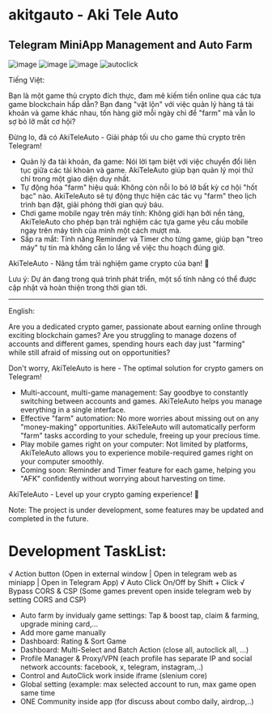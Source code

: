# akitgauto - Aki Tele Auto
## Telegram MiniApp Management and Auto Farm
![image](https://github.com/user-attachments/assets/532cdbdd-f30b-4290-b99f-af49ba59b7d6)
![image](https://github.com/user-attachments/assets/705617ea-faea-46bc-b651-510c050cf1f1)
![image](https://github.com/user-attachments/assets/dda8a3d4-f2d5-4722-9fa1-3636bec8e78c)
![autoclick](https://github.com/user-attachments/assets/f68797f3-da45-4e36-b13d-646a08e741ee)

Tiếng Việt:

Bạn là một game thủ crypto đích thực, đam mê kiếm tiền online qua các tựa game blockchain hấp dẫn? Bạn đang "vật lộn" với việc quản lý hàng tá tài khoản và game khác nhau, tốn hàng giờ mỗi ngày chỉ để "farm" mà vẫn lo sợ bỏ lỡ mất cơ hội? 

Đừng lo, đã có AkiTeleAuto - Giải pháp tối ưu cho game thủ crypto trên Telegram!

* Quản lý đa tài khoản, đa game: Nói lời tạm biệt với việc chuyển đổi liên tục giữa các tài khoản và game. AkiTeleAuto giúp bạn quản lý mọi thứ chỉ trong một giao diện duy nhất.
* Tự động hóa "farm" hiệu quả: Không còn nỗi lo bỏ lỡ bất kỳ cơ hội "hốt bạc" nào. AkiTeleAuto sẽ tự động thực hiện các tác vụ "farm" theo lịch trình bạn đặt, giải phóng thời gian quý báu.
* Chơi game mobile ngay trên máy tính: Không giới hạn bởi nền tảng, AkiTeleAuto cho phép bạn trải nghiệm các tựa game yêu cầu mobile ngay trên máy tính của mình một cách mượt mà.
* Sắp ra mắt: Tính năng Reminder và Timer cho từng game, giúp bạn "treo máy" tự tin mà không cần lo lắng về việc thu hoạch đúng giờ.

AkiTeleAuto - Nâng tầm trải nghiệm game crypto của bạn! 🚀

Lưu ý: Dự án đang trong quá trình phát triển, một số tính năng có thể được cập nhật và hoàn thiện trong thời gian tới.

---

English:

Are you a dedicated crypto gamer, passionate about earning online through exciting blockchain games? Are you struggling to manage dozens of accounts and different games, spending hours each day just "farming" while still afraid of missing out on opportunities?

Don't worry, AkiTeleAuto is here - The optimal solution for crypto gamers on Telegram!

* Multi-account, multi-game management: Say goodbye to constantly switching between accounts and games. AkiTeleAuto helps you manage everything in a single interface.
* Effective "farm" automation: No more worries about missing out on any "money-making" opportunities. AkiTeleAuto will automatically perform "farm" tasks according to your schedule, freeing up your precious time.
* Play mobile games right on your computer: Not limited by platforms, AkiTeleAuto allows you to experience mobile-required games right on your computer smoothly.
* Coming soon: Reminder and Timer feature for each game, helping you "AFK" confidently without worrying about harvesting on time.

AkiTeleAuto - Level up your crypto gaming experience! 🚀

Note: The project is under development, some features may be updated and completed in the future.


# Development TaskList:
√ Action button (Open in external window | Open in telegram web as miniapp | Open in Telegram App)
√ Auto Click On/Off by Shift + Click
√ Bypass CORS & CSP (Some games prevent open inside telegram web by setting CORS and CSP)
- Auto farm by invidualy game settings: Tap & boost tap, claim & farming, upgrade mining card,...
- Add more game manually
- Dashboard: Rating & Sort Game
- Dashboard: Multi-Select and Batch Action (close all, autoclick all, ...)
- Profile Manager & Proxy/VPN (each profile has separate IP and social network accounts: facebook, x, telegram, instagram,..)
- Control and AutoClick work inside iframe (slenium core)
- Global setting (example: max selected account to run, max game open same time
- ONE Community inside app (for discuss about combo daily, airdrop,..)
